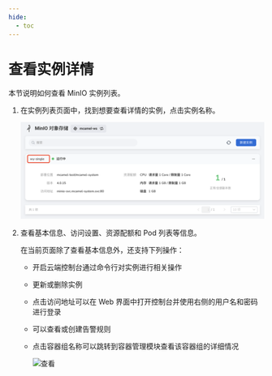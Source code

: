 ```yaml
---
hide:
  - toc
---
```


# 查看实例详情

本节说明如何查看 MinIO 实例列表。

1. 在实例列表页面中，找到想要查看详情的实例，点击实例名称。

    ![点击实例名称](../images/view01.png)

2. 查看基本信息、访问设置、资源配额和 Pod 列表等信息。

    在当前页面除了查看基本信息外，还支持下列操作：

    - 开启云端控制台通过命令行对实例进行相关操作
    - 更新或删除实例
    - 点击访问地址可以在 Web 界面中打开控制台并使用右侧的用户名和密码进行登录
    - 可以查看或创建告警规则
    - 点击容器组名称可以跳转到容器管理模块查看该容器组的详细情况

        ![查看](https://docs.daocloud.io/daocloud-docs-images/docs/middleware/minio/images/view022.png)
